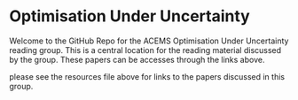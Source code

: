 # Optimisation Under Uncertainty
Welcome to the GitHub Repo for the ACEMS Optimisation Under Uncertainty reading group. This is a central location for the reading material discussed by the group. These papers can be accesses through the links above. 

please see the resources file above for links to the papers discussed in this group.
